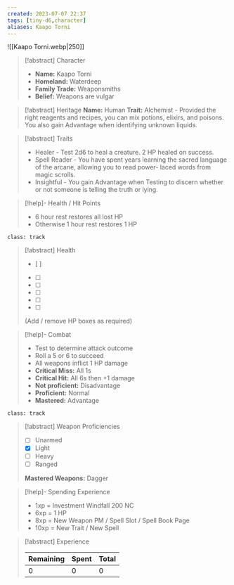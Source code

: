 ```yaml
---
created: 2023-07-07 22:37
tags: [tiny-d6,character]
aliases: Kaapo Torni
---
```

![[Kaapo Torni.webp|250]]

> [!abstract] Character
> - **Name:** Kaapo Torni
> - **Homeland:** Waterdeep
> - **Family Trade:** Weaponsmiths
> - **Belief:** Weapons are vulgar

> [!abstract] Heritage
> **Name:**  Human
> **Trait:** Alchemist - Provided the right reagents and recipes, you can mix potions, elixirs, and poisons. You also gain Advantage when identifying unknown liquids.

> [!abstract] Traits
> - Healer - Test 2d6 to heal a creature. 2 HP healed on success.
> - Spell Reader - You have spent years learning the sacred language of the arcane, allowing you to read power- laced words from magic scrolls.
> - Insightful - You gain Advantage when Testing to discern whether or not someone is telling the truth or lying.

> [!help]- Health / Hit Points
> - 6 hour rest restores all lost HP
> - Otherwise 1 hour rest restores 1 HP

`class: track`
> [!abstract] Health
> - [ ] 
> - [ ] 
> - [ ] 
> - [ ] 
> - [ ] 
> - [ ] 
> 
> (Add / remove HP boxes as required)

> [!help]- Combat
> - Test to determine attack outcome
> - Roll a 5 or 6 to succeed
> - All weapons inflict 1 HP damage
> - **Critical Miss:** All 1s
> - **Critical Hit:** All 6s then +1 damage
> - **Not proficient:** Disadvantage
> - **Proficient:** Normal
> - **Mastered:** Advantage

`class: track`
> [!abstract] Weapon Proficiencies
> - [ ] Unarmed
> - [x] Light
> - [ ] Heavy
> - [ ] Ranged
>
> **Mastered Weapons:** Dagger

> [!help]- Spending Experience
> - 1xp = Investment Windfall 200 NC  
> - 6xp = 1 HP
> - 8xp = New Weapon PM / Spell Slot / Spell Book Page  
> - 10xp = New Trait / New Spell  

> [!abstract] Experience
> 
> | Remaining | Spent | Total |
> | -- | -- | -- |
> | 0 | 0 | 0 |